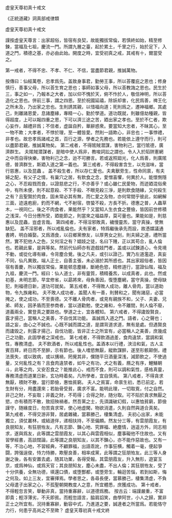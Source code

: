 虚皇天尊初真十戒文

《正統道藏》洞真部戒律類

虚皇天尊初真十戒文

謹按虚皇天尊言：出家超俗，皆宿有良契，故能獨拔常倫，若慎終如始，精至修鍊，當福及七祖，慶流一門。所謂九層之臺，起於累土，千里之行，始於足下，入道之門，積德之基，亦必由此始。開度之時，宜受初真之戒，其戒有十，爾當受之。 

第一戒者，不得不忠、不孝、不仁、不信，當盡節君親，推誠萬物。 

按傳曰：仙經萬卷，忠孝爲先。盖致身事君，勤勞王事，所以荅覆庇之恩也；修身慎行，善事父母，所以荅生育之恩也；事師如事父母，所以荅教誨之恩也。民生於三，事之如一，乃報本之大者，加以仰不愧於天，俯不怍於人，敬信神明，所以荅造化之恩也。併前三事，謂之四恩。至於祝國延禧，除妖却害，化民爲善，禆王化之所未及，乃出家之忠也。生則誘其親，以惜福向道；死則爲之，遷神福鄉。其處己，則離諸恩愛，息諸塵緣，專精一心，勤於學道。道功既就，則雖億劫種親，皆得超度，上可以報四重之恩，下可以濟三途之苦，廼出家之孝也。至於不仁者，欺心妄作，越禮非爲；不信者，虚誕自矜，華辭惑衆。要當知大忠者，不昧其心，至一物不欺；大孝者，不悖於理，至一體皆愛。然則一語欺心，非忠也；一事悖禮，非孝也。故忠孝爲諸戒之首，百行之源，學者之先務也。若能依上遵守而行，則可以盡節君親，推誠萬物矣。 
第二戒者，不得隂賊潜謀，害物利己，當行隂德，廣濟群生。 
夫隂賊潜謀者，是暗中使人爲非，教唆詞訟之謂也。令人入於䧟阱憲網之中而自得快樂，害物利己之念，迨不可勝言。若或返照廻光，化人爲善，則廣隂德，普濟群生，斯廼入道之第一義也。 
第三戒者，不得殺害含生，以充滋味，當行慈惠，以及昆蟲 。 
盖不殺生者，所以存仁愛也。夫禽獸旁生，性命同禀，有夫婦之配，有父子之情，有巢穴之居，有飲食之念，愛憎喜懼，何異於人。能懷惻隱之心，不忍殺戮而食，以證慈悲之行，不亦善乎？或心雖仁民愛物，而迹廼混俗衆中，有所未便，則不起意殺、不下手殺、不眼見殺三淨，是則飲食随緣，又何殺生之有？且聖賢於肉食，固未常必其有無，而仁愛之及物，亦何常間乎彼此，如網解三面，迹遠庖廚，釣而不網，弋不射宿，啓蛰不殺，方長不折。德惠之普，人蟲草木，一視同仁。後之不肉食者，果能然乎？又當知人生衣食之豐儉，皆因前世修積之浅深，今日分應所受，廼能節之，則當來之福益厚，莫可量也。果能如是，則慈惠以及昆蟲，豈虚言哉。 
第四戒者，不得淫邪敗真，穢慢靈炁，當守真操，使無缺犯。 
盖不淫邪者，所以戒亂倫也。夫有家者，特爲繼後承先而設，故憑媒議通書娉，明白婚娶。又爲酒食，以召鄉黨僚友，以厚男女之别，則夫婦之道，禮所當然，實不犯他人之色，又何淫之有？娼妓之徒，名曰下賤，正以其苟合，亂人倫也。若親此輩，是與等矣。然前代仙師亦有遊戲妓門者，盖或以試鍊道心，令見境不動，或從化導有緣，令背塵合覺。後之凡夫，或引以證己，實乃左道濫遊，真妄不同，仙凡異致。端人正士，自善主張，未必溺於其所惑也。其出家超俗者，皆因宿有善慶，所以獨拔常倫，果能顿息塵緣，斷絶色慾，精修道行，當證仙階，福及九祖，慶流一門。經曰：仙人道士，非有靈質，積精養炁，以成真者，此也。然或初基，未明志節，早宜修省，以勗將來，母負善因，復堕塵網，當守真操，使母缺犯，則福德日新，道功可就矣。 
第五戒者，不得敗人成功，離人骨肉，當以道助物，令九族雍和。 
夫不敗人成功者，盖聞人有一善，則賛和之，聞有諸惡，必當掩之，使之成功，不至喪德。又不離人骨肉者，或見有親族不和，父子、夫妻、兄弟、師友，因矛盾而至参商者，當以道勸勉，使之雍和，令不離間，則人倫不廢，道義兩全，實登真之要路也。學道之士，宜各體知。 
第六戒者，不得䜛毁賢良，露才揚己，當稱人之美善，不自伐其功能。 
盖誠爲入道之門。語者，心之聲也；語之妄，由心之不誠也。心既不誠而謂之道，是謂背道求道，無有是處。但遇賢良而䜛毁之，則露才揚己，自伐功能，皆非正士之所宜有，必當稱人之美善，庶幾成己之功勤，此固學者之深戒也。 
第七戒者，不得飲酒過差，食肉違禁，當調和氣性，專務清虚。 
夫不飲酒者，所以戒亂性也。盖酒本以行禮，浹洽和氣，古人主賓百拜，終日而不至醉，示有節也。後人嗜慾無厭，縱飲謀醉，遂至形骸颠倒，禮法喪失，或以致病，或以搆禍，罔覺其非，儻随平日酒量深浅，減節飲之，不使過量，又何亂性之有？且食肉違禁者，如牛之有功，犬之有義，鴈之有序，鯉鱔朝斗，此等之肉，又安忍食之？能推此心，戒而不食，則可以調和氣性，感格真靈，專務清虚而道業日新，玄功時着矣。凡所學者，宜自慎焉。 
第八戒者，不得貪求無厭，積財不散，當行節儉，惠恤貧窮。 
夫人之貧富，命禀生初，悉已前定。若生財有分，用盡還來；若胎骨受貧，廣求不富。能明此理，一切取覔，付之自然。非己之財，不妄取；非義之財，不苟得；合得之財，随分取。可不䧟於貪求無厭之慾，亦有積而不散，致招殃禍者。然吾黨之士，先須識破幻假，以惠恤貧窮，節儉謹守，随緣度日，勿苦貪求常，使心地虚閑，物欲消遣，久則自然與道合真矣。 
第九戒者，不得交游非賢，居處雜穢，當慕勝己，棲集清虚。 
夫初心出家，未能獨立，須仗叢林，或結道伴，递相扶持，不至偏頗。然友分三等，有雲朋霞友，有良朋知友，有狂朋恠友。凡有志節、鍊心地、究罪福、絶塵情，逍遥方外，同志相求，遂與爲友，此等謂之雲朋霞友，以其心與雲霞相似，塵事礙他不住故也。又有習學經書，高談闊論，此等謂之良朋知友，以其不鍊心，亦不能作惡故也。又有一等，不治心地，不習經典，不顧罪福，出語乖訛，作事狂横，觸着一毫，便起爭闘，誇强逞俊，恃力恃勝，欺壓良善，相率成黨，此等謂之狂朋恠友。此三等人身謝之後，各有安置去處，随其功業，各得受報。其雲朋霞友，升入無形，遊宴玉京，或爲神仙，或爲天官；其良朋知友，塵心未盡，不出人倫；其狂朋恠友，受了十分供養，全無功德，填還口債，或堕酆都，或堕旁生，輪迴苦惱，若到如斯，悔之何及。如上三友，宜審擇焉。學者思之，各尋長便，當慕勝己，棲集清虚，不負父母遣子出家之心，不孤聖朝開教度人之意，所宜體悉，庶獲成功。 
第十戒者，不得輕忽言笑，舉動非真，當持重寡辭，以道德爲務。 
按古云：端謹嚴重，不富即貴；輕浮薄劣，不夭即貧。而輕忽語言，脇肩諂笑，曲學阿世，小人之歸，實非正士之所宜有。況持重寡辭，動容中式，乃進道之要，誠達者之所當爲。若能恪守力行，何患乎高尚之不至歟？ 
虚皇天尊初真十戒文終
